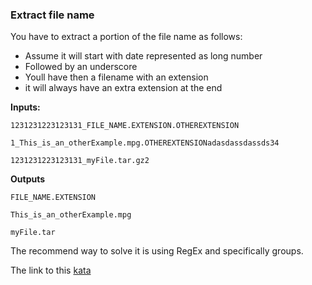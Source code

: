 ### Extract file name

You have to extract a portion of the file name as follows:
* Assume it will start with date represented as long number
* Followed by an underscore
* Youll have then a filename with an extension
* it will always have an extra extension at the end

**Inputs:**  
```
1231231223123131_FILE_NAME.EXTENSION.OTHEREXTENSION

1_This_is_an_otherExample.mpg.OTHEREXTENSIONadasdassdassds34

1231231223123131_myFile.tar.gz2
```
**Outputs**  
```
FILE_NAME.EXTENSION

This_is_an_otherExample.mpg

myFile.tar
```
The recommend way to solve it is using RegEx and specifically groups.  

The link to this [kata](https://www.codewars.com/kata/extract-file-name/java)

